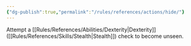 ```yaml
---
{"dg-publish":true,"permalink":"/rules/references/actions/hide/"}
---
```


Attempt a [[Rules/References/Abilities/Dexterity\|Dexterity]] ([[Rules/References/Skills/Stealth\|Stealth]]) check to become unseen.